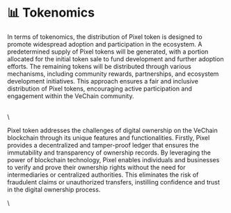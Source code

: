 # 📊 Tokenomics

In terms of tokenomics, the distribution of Pixel token is designed to promote widespread adoption and participation in the ecosystem. A predetermined supply of Pixel tokens will be generated, with a portion allocated for the initial token sale to fund development and further adoption efforts. The remaining tokens will be distributed through various mechanisms, including community rewards, partnerships, and ecosystem development initiatives. This approach ensures a fair and inclusive distribution of Pixel tokens, encouraging active participation and engagement within the VeChain community.

\
\


Pixel token addresses the challenges of digital ownership on the VeChain blockchain through its unique features and functionalities. Firstly, Pixel provides a decentralized and tamper-proof ledger that ensures the immutability and transparency of ownership records. By leveraging the power of blockchain technology, Pixel enables individuals and businesses to verify and prove their ownership rights without the need for intermediaries or centralized authorities. This eliminates the risk of fraudulent claims or unauthorized transfers, instilling confidence and trust in the digital ownership process.

\
